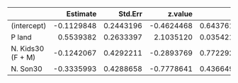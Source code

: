 |                  |   Estimate|   Std.Err|    z.value|         P|      Odds|
|:-----------------|----------:|---------:|----------:|---------:|---------:|
|(intercept)       | -0.1129848| 0.2443196| -0.4624468| 0.6437610| 0.8931642|
|P land            |  0.5539382| 0.2633397|  2.1035120| 0.0354210| 1.7400924|
|N. Kids30 (F + M) | -0.1242067| 0.4292211| -0.2893769| 0.7722929| 0.8831973|
|N. Son30          | -0.3335993| 0.4288658| -0.7778641| 0.4366491| 0.7163407|
